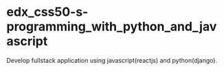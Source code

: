 # edx_css50-s-programming_with_python_and_javascript
Develop fullstack application using javascript(reactjs) and python(django).
